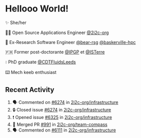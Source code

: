 # Hellooo World!

✨ She/her

👩‍💻 Open Source Applications Engineer [@2i2c-org](https://2i2c.org/)

🐻 Ex-Research Software Engineer [@bear-rsg](https://github.com/bear-rsg) [@baskerville-hpc](https://github.com/baskerville-hpc) 

🇫🇷 Former post-doctorante [@IPGP](https://github.com/IPGP) et [@ISTerre](https://www.isterre.fr/) 

💧 PhD graduate [@CDTFluidsLeeds](https://fluid-dynamics.leeds.ac.uk/) 

⌨️ Mech keeb enthusiast 

## Recent Activity 

<!--START_SECTION:activity-->
1. 🗣 Commented on [#6274](https://github.com/2i2c-org/infrastructure/issues/6274#issuecomment-3035484598) in [2i2c-org/infrastructure](https://github.com/2i2c-org/infrastructure)
2. 🔒 Closed issue [#6274](https://github.com/2i2c-org/infrastructure/issues/6274) in [2i2c-org/infrastructure](https://github.com/2i2c-org/infrastructure)
3. ❗ Opened issue [#6325](https://github.com/2i2c-org/infrastructure/issues/6325) in [2i2c-org/infrastructure](https://github.com/2i2c-org/infrastructure)
4. 🎉 Merged PR [#991](https://github.com/2i2c-org/team-compass/pull/991) in [2i2c-org/team-compass](https://github.com/2i2c-org/team-compass)
5. 🗣 Commented on [#6111](https://github.com/2i2c-org/infrastructure/issues/6111#issuecomment-3032837837) in [2i2c-org/infrastructure](https://github.com/2i2c-org/infrastructure)
<!--END_SECTION:activity-->

